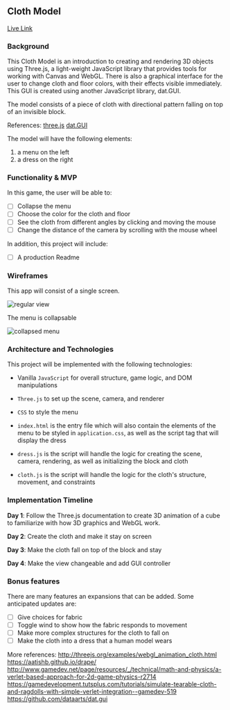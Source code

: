 ## Cloth Model

[Live Link](https://zlindacz.github.io/flex-cloth/)

### Background

This Cloth Model is an introduction to creating and rendering 3D objects using Three.js, a light-weight JavaScript library that provides tools for working with Canvas and WebGL. There is also a graphical interface for the user to change cloth and floor colors, with their effects visible immediately. This GUI is created using another JavaScript library, dat.GUI.

The model consists of a piece of cloth with directional pattern falling on top of an invisible block. 

References:
[three.js](https://github.com/mrdoob/three.js)
[dat.GUI](https://github.com/dataarts/dat.gui)

The model will have the following elements:
1) a menu on the left
2) a dress on the right

### Functionality & MVP  

In this game, the user will be able to:

- [ ] Collapse the menu
- [ ] Choose the color for the cloth and floor
- [ ] See the cloth from different angles by clicking and moving the mouse
- [ ] Change the distance of the camera by scrolling with the mouse wheel

In addition, this project will include:

- [ ] A production Readme

### Wireframes

This app will consist of a single screen.

![regular view](./wireframes/regular.png)

The menu is collapsable

![collapsed menu](./wireframes/collapsed.png)

### Architecture and Technologies

This project will be implemented with the following technologies:

- Vanilla `JavaScript` for overall structure, game logic, and DOM manipulations
- `Three.js` to set up the scene, camera, and renderer
- `CSS` to style the menu

- `index.html` is the entry file which will also contain the elements of the menu to be styled in `application.css`, as well as the script tag that will display the dress
- `dress.js` is the script will handle the logic for creating the scene, camera, rendering, as well as initializing the block and cloth
- `cloth.js` is the script will handle the logic for the cloth's structure, movement, and constraints

### Implementation Timeline

**Day 1**: Follow the Three.js documentation to create 3D animation of a cube to familiarize with how 3D graphics and WebGL work.

**Day 2**: Create the cloth and make it stay on screen

**Day 3**: Make the cloth fall on top of the block and stay

**Day 4**: Make the view changeable and add GUI controller

### Bonus features

There are many features an expansions that can be added.  Some anticipated updates are:

- [ ] Give choices for fabric
- [ ] Toggle wind to show how the fabric responds to movement
- [ ] Make more complex structures for the cloth to fall on
- [ ] Make the cloth into a dress that a human model wears

More references:
http://threejs.org/examples/webgl_animation_cloth.html
https://aatishb.github.io/drape/
http://www.gamedev.net/page/resources/_/technical/math-and-physics/a-verlet-based-approach-for-2d-game-physics-r2714
https://gamedevelopment.tutsplus.com/tutorials/simulate-tearable-cloth-and-ragdolls-with-simple-verlet-integration--gamedev-519
https://github.com/dataarts/dat.gui
